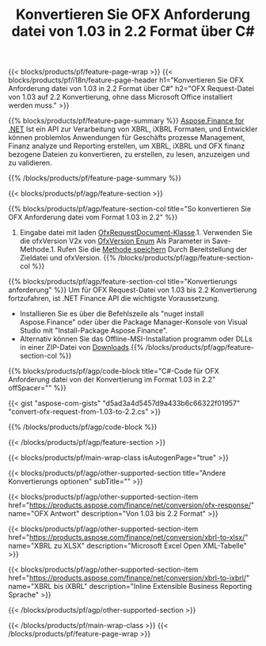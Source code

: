 ﻿---
title: Konvertieren Sie OFX Anforderung datei von 1.03 in 2.2 Format über C#
description: Beispielcode für OFX Anforderung datei von 1.03 bis 2.2 C# Konvertierung. Verwenden Sie API Beispielcode für die Batch OFX-Anforderung konvertierung in .NET-basierten Anwendungen. 
url: /de/net/conversion/ofx-request/
family: finance
platformtag: net
feature: conversion
informat: OFX Request 1.03
outformat: OFX Request 2.2
otherformats: OFX Response
---
{{< blocks/products/pf/feature-page-wrap >}}
{{< blocks/products/pf/i18n/feature-page-header h1="Konvertieren Sie OFX Anforderung datei von 1.03 in 2.2 Format über C#" h2="OFX Request-Datei von 1.03 auf 2.2 Konvertierung, ohne dass Microsoft Office installiert werden muss." >}}

{{% blocks/products/pf/feature-page-summary %}}
[Aspose.Finance for .NET](https://products.aspose.com/finance/net/) Ist ein API zur Verarbeitung von XBRL, iXBRL Formaten, und Entwickler können problemlos Anwendungen für Geschäfts prozesse Management, Finanz analyze und Reporting erstellen, um XBRL, iXBRL und OFX finanz bezogene Dateien zu konvertieren, zu erstellen, zu lesen, anzuzeigen und zu validieren. 

{{% /blocks/products/pf/feature-page-summary %}}

{{< blocks/products/pf/agp/feature-section >}}

{{% blocks/products/pf/agp/feature-section-col title="So konvertieren Sie OFX Anforderung datei vom Format 1.03 in 2.2" %}}
1. Eingabe datei mit laden [OfxRequestDocument-Klasse](https://apireference.aspose.com/finance/net/aspose.finance.ofx/ofxrequestdocument).1. Verwenden Sie die ofxVersion V2x von [OfxVersion Enum](https://apireference.aspose.com/finance/net/aspose.finance.ofx/ofxversionenum) Als Parameter in Save-Methode.1. Rufen Sie die [Methode speichern](https://apireference.aspose.com/finance/net/aspose.finance.ofx/ofxrequestdocument/methods/save) Durch Bereitstellung der Zieldatei und ofxVersion.
{{% /blocks/products/pf/agp/feature-section-col %}}

{{% blocks/products/pf/agp/feature-section-col title="Konvertierungs anforderung" %}}
Um für OFX Request-Datei von 1.03 bis 2.2 Konvertierung fortzufahren, ist .NET Finance API die wichtigste Voraussetzung. 
- Installieren Sie es über die Befehlszeile als "nuget install Aspose.Finance" oder über die Package Manager-Konsole von Visual Studio mit "Install-Package Aspose.Finance".
- Alternativ können Sie das Offline-MSI-Installation programm oder DLLs in einer ZIP-Datei von [Downloads](https://downloads.aspose.com/finance/net).{{% /blocks/products/pf/agp/feature-section-col %}}

{{% blocks/products/pf/agp/code-block title="C#-Code für OFX Anforderung datei von der Konvertierung im Format 1.03 in 2.2" offSpacer="" %}}

{{< gist "aspose-com-gists" "d5ad3a4d5457d9a433b6c66322f01957" "convert-ofx-request-from-1.03-to-2.2.cs" >}}

{{% /blocks/products/pf/agp/code-block %}}

{{< /blocks/products/pf/agp/feature-section >}}

{{< blocks/products/pf/main-wrap-class isAutogenPage="true" >}}

{{< blocks/products/pf/agp/other-supported-section title="Andere Konvertierungs optionen" subTitle="" >}}

{{< blocks/products/pf/agp/other-supported-section-item href="https://products.aspose.com/finance/net/conversion/ofx-response/" name="OFX Antwort" description="Von 1.03 bis 2.2 Format" >}}

{{< blocks/products/pf/agp/other-supported-section-item href="https://products.aspose.com/finance/net/conversion/xbrl-to-xlsx/" name="XBRL zu XLSX" description="Microsoft Excel Open XML-Tabelle" >}}

{{< blocks/products/pf/agp/other-supported-section-item href="https://products.aspose.com/finance/net/conversion/xbrl-to-ixbrl/" name="XBRL bis iXBRL" description="Inline Extensible Business Reporting Sprache" >}}

{{< /blocks/products/pf/agp/other-supported-section >}}

{{< /blocks/products/pf/main-wrap-class >}}
{{< /blocks/products/pf/feature-page-wrap >}}
